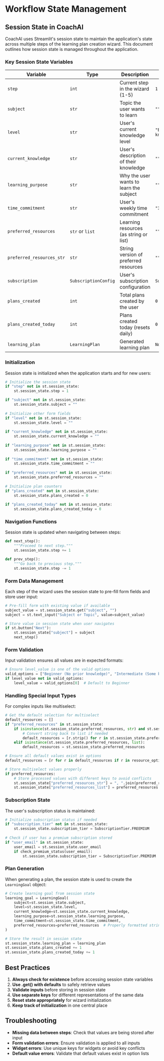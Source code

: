 # Workflow State Management

## Session State in CoachAI

CoachAI uses Streamlit's session state to maintain the application's state across multiple steps of the learning plan creation wizard. This document outlines how session state is managed throughout the application.

### Key Session State Variables

| Variable | Type | Description | Default Value |
|----------|------|-------------|---------------|
| `step` | `int` | Current step in the wizard (1-5) | `1` |
| `subject` | `str` | Topic the user wants to learn | `""` |
| `level` | `str` | User's current knowledge level | `"Beginner (No prior knowledge)"` |
| `current_knowledge` | `str` | User's description of their knowledge | `""` |
| `learning_purpose` | `str` | Why the user wants to learn the subject | `""` |
| `time_commitment` | `str` | User's weekly time commitment | `"3-5 hours"` |
| `preferred_resources` | `str` or `list` | Learning resources (as string or list) | `""` |
| `preferred_resources_str` | `str` | String version of preferred resources | `""` |
| `subscription` | `SubscriptionConfig` | User's subscription configuration | `SubscriptionConfig(FREEMIUM)` |
| `plans_created` | `int` | Total plans created by the user | `0` |
| `plans_created_today` | `int` | Plans created today (resets daily) | `0` |
| `learning_plan` | `LearningPlan` | Generated learning plan | `None` |

### Initialization

Session state is initialized when the application starts and for new users:

```python
# Initialize the session state
if "step" not in st.session_state:
    st.session_state.step = 1

if "subject" not in st.session_state:
    st.session_state.subject = ""
    
# Initialize other form fields
if "level" not in st.session_state:
    st.session_state.level = ""
    
if "current_knowledge" not in st.session_state:
    st.session_state.current_knowledge = ""
    
if "learning_purpose" not in st.session_state:
    st.session_state.learning_purpose = ""
    
if "time_commitment" not in st.session_state:
    st.session_state.time_commitment = ""
    
if "preferred_resources" not in st.session_state:
    st.session_state.preferred_resources = ""
    
# Initialize plan counters
if "plans_created" not in st.session_state:
    st.session_state.plans_created = 0
    
if "plans_created_today" not in st.session_state:
    st.session_state.plans_created_today = 0
```

### Navigation Functions

Session state is updated when navigating between steps:

```python
def next_step():
    """Proceed to next step."""
    st.session_state.step += 1

def prev_step():
    """Go back to previous step."""
    st.session_state.step -= 1
```

### Form Data Management

Each step of the wizard uses the session state to pre-fill form fields and store user input:

```python
# Pre-fill form with existing value if available
subject_value = st.session_state.get("subject", "")
subject = st.text_input("Subject or Topic", value=subject_value)

# Store value in session state when user navigates
if st.button("Next"):
    st.session_state["subject"] = subject
    next_step()
```

### Form Validation

Input validation ensures all values are in expected formats:

```python
# Ensure level_value is one of the valid options
valid_options = ["Beginner (No prior knowledge)", "Intermediate (Some basics understood)", "Advanced (Looking to deepen knowledge)"]
if level_value not in valid_options:
    level_value = valid_options[0]  # Default to Beginner
```

### Handling Special Input Types

For complex inputs like multiselect:

```python
# Get the default selection for multiselect
default_resources = []
if "preferred_resources" in st.session_state:
    if isinstance(st.session_state.preferred_resources, str) and st.session_state.preferred_resources.strip():
        # Convert string back to list if needed
        default_resources = [r.strip() for r in st.session_state.preferred_resources.split(",")]
    elif isinstance(st.session_state.preferred_resources, list):
        default_resources = st.session_state.preferred_resources

# Ensure all default values exist in options
default_resources = [r for r in default_resources if r in resource_options]

# Store multiselect values properly
if preferred_resources:
    # Store processed values with different keys to avoid conflicts
    st.session_state["preferred_resources_str"] = ", ".join(preferred_resources)
    st.session_state["preferred_resources_list"] = preferred_resources
```

### Subscription State

The user's subscription status is maintained:

```python
# Initialize subscription status if needed
if "subscription_tier" not in st.session_state:
    st.session_state.subscription_tier = SubscriptionTier.FREEMIUM
    
# Check if user has a premium subscription stored
if "user_email" in st.session_state:
    user_email = st.session_state.user_email
    if check_premium_status(user_email):
        st.session_state.subscription_tier = SubscriptionTier.PREMIUM
```

### Plan Generation

When generating a plan, the session state is used to create the `LearningGoal` object:

```python
# Create learning goal from session state
learning_goal = LearningGoal(
    subject=st.session_state.subject,
    level=st.session_state.level,
    current_knowledge=st.session_state.current_knowledge,
    learning_purpose=st.session_state.learning_purpose,
    time_commitment=st.session_state.time_commitment,
    preferred_resources=preferred_resources  # Properly formatted string
)

# Store the result in session state
st.session_state.learning_plan = learning_plan
st.session_state.plans_created += 1
st.session_state.plans_created_today += 1
```

## Best Practices

1. **Always check for existence** before accessing session state variables
2. **Use .get() with defaults** to safely retrieve values
3. **Validate inputs** before storing in session state
4. **Use separate keys** for different representations of the same data
5. **Reset state appropriately** for wizard initialization
6. **Keep track of initialization** in one central place

## Troubleshooting

- **Missing data between steps**: Check that values are being stored after input
- **Form validation errors**: Ensure validation is applied to all inputs
- **Widget errors**: Use unique keys for widgets or avoid key conflicts
- **Default value errors**: Validate that default values exist in option lists 